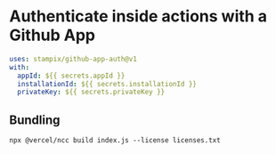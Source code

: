 # Authenticate inside actions with a Github App

```yml
uses: stampix/github-app-auth@v1
with:
  appId: ${{ secrets.appId }}
  installationId: ${{ secrets.installationId }}
  privateKey: ${{ secrets.privateKey }}
```


## Bundling

`npx @vercel/ncc build index.js --license licenses.txt`